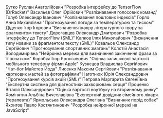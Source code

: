 Бутко Руслан Анатолійович "Розробка інтерфейсу до TensorFlow (DrRacket)"
Васильєв Олег Юрійович "Розпізнавання голосових команд"
Голуб Олександр Іванович "Розпізнавання поштових індексів"
Горло Анна Михайлівна "Прогнозування погоди за температурою та тиском"
Діденко Ігор Ігорович "Визначення жанру літературного твору за фрагментом тексту"
Дорогавцев Олександр Дмитрович "Розробка інтерфейсу до TensorFlow (SML)"
Капков Ілля Миколайович "Визначення типу новини за фрагментом тексту (SML)"
Ковальов Олександр Сергійович "Прогнозування спортивних змагань"
Колотій Анастасія Володимирівна "Нейронна мережа для визначення закінчення фрази за її початком"
Коробка Ігор Ярославович "Оцінка залишкової вартості мобільного телефону фірми Apple"
Кузнєцов Владислав Сергійович "Чат-бот Майстер Йода"
Лисенко Максим Сергійович "Розпізнавання карткових мастей за фотографіями"
Наготнюк Юрія Олександрович "Прогнозування курсів акцій (SML)"
Петрова Маргарита Євгеніївна "Експертна система для діагностики захворювань серця"
Проценко Віталій Олександрович "Оцінка вартості ноутбуку на вторинному ринку"
Хомінятич Альбіна Вячеславівна "Експертний довідник сімейного лікаря (терапевта)"
Ярмольська Олександра Олегівна "Визначник порід собак"
Яхонтов Павло Костянтинович "Розробка нейронної мережі на JavaScript"
